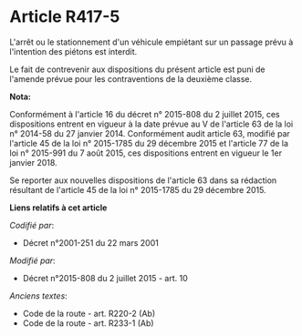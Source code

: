 # Article R417-5

L'arrêt ou le stationnement d'un véhicule empiétant sur un passage prévu à l'intention des piétons est interdit. 

Le fait de contrevenir aux dispositions du présent article est puni de l'amende prévue pour les contraventions de la deuxième
classe.

**Nota:**

Conformément à l'article 16 du décret n° 2015-808 du 2 juillet 2015, ces dispositions entrent en vigueur à la date prévue au
V de l'article 63 de la loi n° 2014-58 du 27 janvier 2014. Conformément audit article 63, modifié par l'article 45 de la loi
n° 2015-1785 du 29 décembre 2015 et l'article 77 de la loi n° 2015-991 du 7 août 2015, ces dispositions entrent en vigueur le
1er janvier 2018. 

Se reporter aux nouvelles dispositions de l'article 63 dans sa rédaction résultant de l'article 45 de la loi n° 2015-1785 du
29 décembre 2015.

**Liens relatifs à cet article**

_Codifié par_:

  - Décret n°2001-251 du 22 mars 2001

_Modifié par_:

  - Décret n°2015-808 du 2 juillet 2015 - art. 10

_Anciens textes_:

  - Code de la route - art. R220-2 (Ab)
  - Code de la route - art. R233-1 (Ab)
